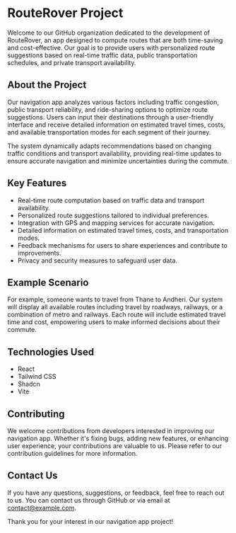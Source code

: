 # RouteRover Project

Welcome to our GitHub organization dedicated to the development of RouteRover, an app designed to compute routes that are both time-saving and cost-effective. Our goal is to provide users with personalized route suggestions based on real-time traffic data, public transportation schedules, and private transport availability.

## About the Project

Our navigation app analyzes various factors including traffic congestion, public transport reliability, and ride-sharing options to optimize route suggestions. Users can input their destinations through a user-friendly interface and receive detailed information on estimated travel times, costs, and available transportation modes for each segment of their journey.

The system dynamically adapts recommendations based on changing traffic conditions and transport availability, providing real-time updates to ensure accurate navigation and minimize uncertainties during the commute.

## Key Features

- Real-time route computation based on traffic data and transport availability.
- Personalized route suggestions tailored to individual preferences.
- Integration with GPS and mapping services for accurate navigation.
- Detailed information on estimated travel times, costs, and transportation modes.
- Feedback mechanisms for users to share experiences and contribute to improvements.
- Privacy and security measures to safeguard user data.

## Example Scenario

For example, someone wants to travel from Thane to Andheri. Our system will display all available routes including travel by roadways, railways, or a combination of metro and railways. Each route will include estimated travel time and cost, empowering users to make informed decisions about their commute.

## Technologies Used

- React
- Tailwind CSS
- Shadcn
- Vite

## Contributing

We welcome contributions from developers interested in improving our navigation app. Whether it's fixing bugs, adding new features, or enhancing user experience, your contributions are valuable to us. Please refer to our contribution guidelines for more information.

## Contact Us

If you have any questions, suggestions, or feedback, feel free to reach out to us. You can contact us through GitHub or via email at [contact@example.com](mailto:contact@example.com).

Thank you for your interest in our navigation app project!
